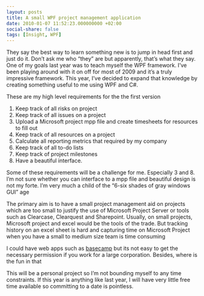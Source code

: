 ```yaml
---
layout: posts
title: A small WPF project management application
date: 2010-01-07 11:52:23.000000000 +02:00
social-share: false
tags: [Insight, WPF]
---
```

They say the best way to learn something new is to jump in head first and just do it. Don’t ask me who “they” are but apparently, that’s what they say. One of my goals last year was to teach myself the WPF framework. I’ve been playing around with it on off for most of 2009 and it’s a truly impressive framework. This year, I’ve decided to expand that knowledge by creating something useful to me using WPF and C#.

These are my high level requirements for the the first version
1. Keep track of all risks on project
2. Keep track of all issues on a project
3. Upload a Microsoft project mpp file and create timesheets for resources to fill out
4. Keep track of all resources on a project
5. Calculate all reporting metrics that required by my company
6. Keep track of all to-do lists
7. Keep track of project milestones
8. Have a beautiful interface.


Some of these requirements will be a challenge for me. Especially 3 and 8. I’m not sure whether you can interface to a mpp file and beautiful design is not my forte. I’m very much a child of the “6-six shades of gray windows GUI” age

The primary aim is to have a small project management aid on projects which are too small to justify the use of Microsoft Project Server or tools such as Clearcase, Clearquest and Sharepoint. Usually, on small projects, Microsoft project and excel would be the tools of the trade. But tracking history on an excel sheet is hard and capturing time on Microsoft Project when you have a small to medium size team is time consuming

I could have web apps such as <a href="http://basecamphq.com/">basecamp</a> but its not easy to get the necessary permission if you work for a large corporation. Besides, where is the fun in that

This will be a personal project so I’m not bounding myself to any time constraints. If this year is anything like last year, I will have very little free time available so committing to a date is pointless.

